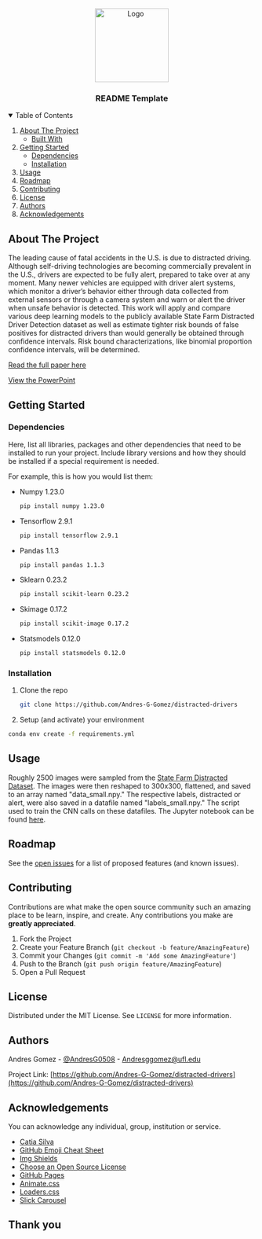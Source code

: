 <!-- PROJECT LOGO -->
<br />
<p align="center">
  <a href="https://github.com/catiaspsilva/README-template">
    <img src="images/gators.jpg" alt="Logo" width="150" height="150">
  </a>

  <h3 align="center">README Template</h3>

  <p align="center">

  </p>
</p>



<!-- TABLE OF CONTENTS -->
<details open="open">
  <summary>Table of Contents</summary>
  <ol>
    <li>
      <a href="#about-the-project">About The Project</a>
      <ul>
        <li><a href="#built-with">Built With</a></li>
      </ul>
    </li>
    <li>
      <a href="#getting-started">Getting Started</a>
      <ul>
        <li><a href="#dependencies">Dependencies</a></li>
        <li><a href="#installation">Installation</a></li>
      </ul>
    </li>
    <li><a href="#usage">Usage</a></li>
    <li><a href="#roadmap">Roadmap</a></li>
    <li><a href="#contributing">Contributing</a></li>
    <li><a href="#license">License</a></li>
    <li><a href="#authors">Authors</a></li>
    <li><a href="#acknowledgements">Acknowledgements</a></li>
  </ol>
</details>



<!-- ABOUT THE PROJECT -->
## About The Project

  The leading cause of fatal accidents in the U.S. is due to distracted driving. Although self-driving technologies are becoming commercially prevalent in the U.S., drivers are expected to be fully alert, prepared to take over at any moment. Many newer vehicles are equipped with driver alert systems, which monitor a driver’s behavior either through data collected from external sensors or through a camera system and warn or alert the driver when unsafe behavior is detected. This work will apply and compare various deep learning models to the publicly available State Farm Distracted Driver Detection dataset as well as estimate tighter risk bounds of false positives for distracted drivers than would generally be obtained through confidence intervals. Risk bound characterizations, like binomial proportion confidence intervals, will be determined.

[Read the full paper here](https://github.com/Andres-G-Gomez/distracted-drivers/blob/main/final_paper.pdf)

[View the PowerPoint](https://github.com/Andres-G-Gomez/distracted-drivers/blob/main/presentation.pdf)

<!-- GETTING STARTED -->
## Getting Started

### Dependencies

Here, list all libraries, packages and other dependencies that need to be installed to run your project. Include library versions and how they should be installed if a special requirement is needed.

For example, this is how you would list them:
* Numpy 1.23.0
  ```sh
  pip install numpy 1.23.0
  ```
* Tensorflow 2.9.1
  ```sh
  pip install tensorflow 2.9.1
  ```
* Pandas 1.1.3
  ```sh
  pip install pandas 1.1.3
  ```
* Sklearn 0.23.2
  ```sh
  pip install scikit-learn 0.23.2
  ```
* Skimage 0.17.2
  ```sh
  pip install scikit-image 0.17.2
  ```
* Statsmodels 0.12.0
  ```sh
  pip install statsmodels 0.12.0
  ```
 
### Installation

1. Clone the repo
   ```sh
   git clone https://github.com/Andres-G-Gomez/distracted-drivers
   ```
2. Setup (and activate) your environment
  ```sh
  conda env create -f requirements.yml
  ```

<!-- USAGE EXAMPLES -->
## Usage

Roughly 2500 images were sampled from the [State Farm Distracted Dataset](https://www.kaggle.com/competitions/state-farm-distracted-driver-detection/data). The images were then reshaped to 300x300, flattened, and saved to an array named "data_small.npy." The respective labels, distracted or alert, were also saved in a datafile named "labels_small.npy." The script used to train the CNN calls on these datafiles. The Jupyter notebook can be found [here](https://github.com/Andres-G-Gomez/distracted-drivers/blob/main/transfer_learning.ipynb).

<!-- ROADMAP -->
## Roadmap

See the [open issues](https://github.com/Andres-G-Gomez/distracted-drivers/issues) for a list of proposed features (and known issues).

<!-- CONTRIBUTING -->
## Contributing

Contributions are what make the open source community such an amazing place to be learn, inspire, and create. Any contributions you make are **greatly appreciated**.

1. Fork the Project
2. Create your Feature Branch (`git checkout -b feature/AmazingFeature`)
3. Commit your Changes (`git commit -m 'Add some AmazingFeature'`)
4. Push to the Branch (`git push origin feature/AmazingFeature`)
5. Open a Pull Request


<!-- LICENSE -->
## License

Distributed under the MIT License. See `LICENSE` for more information.


<!-- Authors -->
## Authors

Andres Gomez - [@AndresG0508](https://twitter.com/AndresG0508) - Andresggomez@ufl.edu

Project Link: [https://github.com/Andres-G-Gomez/distracted-drivers](https://github.com/Andres-G-Gomez/distracted-drivers)


<!-- ACKNOWLEDGEMENTS -->
## Acknowledgements

You can acknowledge any individual, group, institution or service.
* [Catia Silva](https://faculty.eng.ufl.edu/catia-silva/)
* [GitHub Emoji Cheat Sheet](https://www.webpagefx.com/tools/emoji-cheat-sheet)
* [Img Shields](https://shields.io)
* [Choose an Open Source License](https://choosealicense.com)
* [GitHub Pages](https://pages.github.com)
* [Animate.css](https://daneden.github.io/animate.css)
* [Loaders.css](https://connoratherton.com/loaders)
* [Slick Carousel](https://kenwheeler.github.io/slick)

## Thank you

<!-- If this is useful: [![Buy me a coffee](https://www.buymeacoffee.com/andresgg)](https://www.buymeacoffee.com/andresgg) -->
